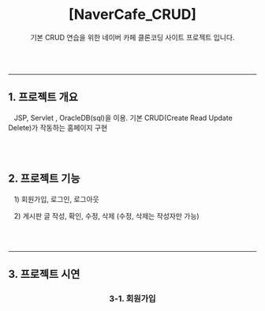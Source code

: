 <div align=center>
  <h1>[NaverCafe_CRUD]</h1>
</div>
<div align=center>
  기본 CRUD 연습을 위한 네이버 카페 클론코딩 사이트 프로젝트 입니다.
</div>
<br><br><br>
<hr>

<h2>1. 프로젝트 개요</h2>
<p>&nbsp;&nbsp;&nbsp;JSP, Servlet , OracleDB(sql)을 이용. 기본 CRUD(Create Read Update Delete)가 작동하는 홈페이지 구현</p>
<br><br>
<h2>2. 프로젝트 기능</h2>
<p>&nbsp;&nbsp;&nbsp;1) 회원가입, 로그인, 로그아웃</p>
<p>&nbsp;&nbsp;&nbsp;2) 게시판 글 작성, 확인, 수정, 삭제 (수정, 삭제는 작성자만 가능)</p>
<br><br>
<hr>
<h2>3. 프로젝트 시연</h2>
<div align=center>
    <h3>3-1. 회원가입
</div>
